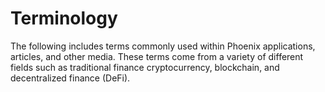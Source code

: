 # Terminology

The following includes terms commonly used within Phoenix applications, articles, and other media. These terms come from a variety of different fields such as traditional finance cryptocurrency, blockchain, and decentralized finance (DeFi).   


